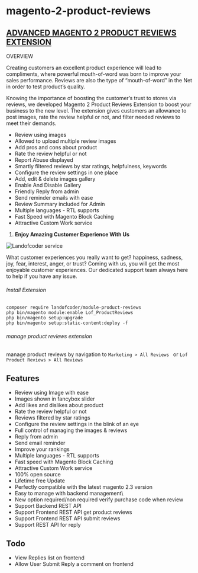 # magento-2-product-reviews
## [ADVANCED MAGENTO 2 PRODUCT REVIEWS EXTENSION](https://landofcoder.com/advanced-magento-2-product-reviews.html/)

OVERVIEW

Creating customers an excellent product experience will lead to compliments, where powerful mouth-of-word was born to improve your sales performance. Reviews are also the type of “mouth-of-word” in the Net in order to test product’s quality.

Knowing the importance of boosting the customer’s trust to stores via reviews, we developed Magento 2 Product Reviews Extension to boost your business to the new level. The extension gives customers an allowance to post images, rate the review helpful or not, and filter needed reviews to meet their demands.

- Review using images
- Allowed to upload multiple review images
- Add pros and cons about product
- Rate the review helpful or not
- Report Abuse displayed
- Smartly filtered reviews by star ratings, helpfulness, keywords
- Configure the review settings in one place
- Add, edit & delete images gallery
- Enable And Disable Gallery
- Friendly Reply from admin
- Send reminder emails with ease
- Review Summary included for Admin
- Multiple languages - RTL supports
- Fast Speed with Magento Block Caching
- Attractive Custom Work service

1. **Enjoy Amazing Customer Experience With Us**

![Landofcoder service](https://landofcoder.com/media/wysiwyg/extensions/pro/emotiongif.gif)

What customer experiences you really want to get? happiness, sadness, joy, fear, interest, anger, or trust? Coming with us, you will get the most enjoyable customer experiences. Our dedicated support team always here to help if you have any issue.

###### Install Extension
```
composer require landofcoder/module-product-reviews
php bin/magento module:enable Lof_ProductReviews
php bin/magento setup:upgrade
php bin/magento setup:static-content:deploy -f

```

###### manage product reviews extension
manage product reviews by navigation to ```Marketing > All Reviews ``` or ```Lof Product Reviews > All Reviews ```


## Features
- Review using Image with ease
- Images shown in fancybox slider
- Add likes and dislikes about product
- Rate the review helpful or not
- Reviews filtered by star ratings
- Configure the review settings in the blink of an eye
- Full control of managing the images & reviews
- Reply from admin
- Send email reminder
- Improve your rankings
- Multiple languages - RTL supports
- Fast speed with Magento Block Caching
- Attractive Custom Work service
- 100% open source
- Lifetime free Update
- Perfectly compatible with the latest magento 2.3 version
- Easy to manage with backend management\
- New option required/non required verify purchase code when review
- Support Backend REST API
- Support Frontend REST API get product reviews
- Support Frontend REST API submit reviews
- Support REST API for reply

## Todo
- View Replies list on frontend
- Allow User Submit Reply a comment on frontend
